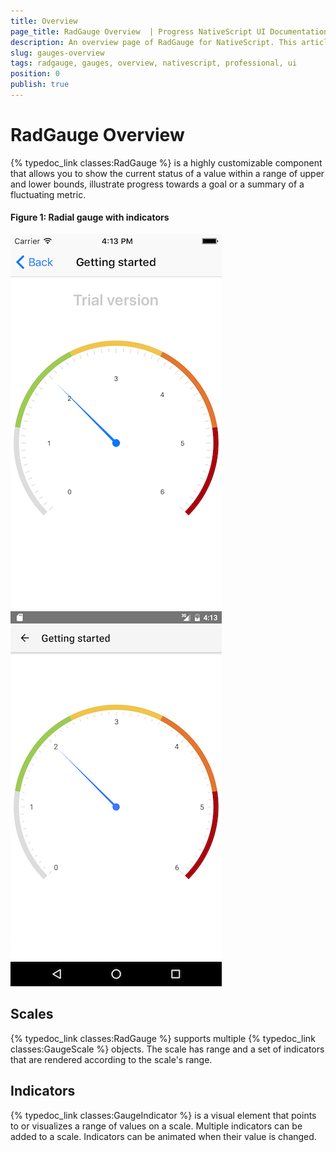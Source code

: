 ```yaml
---
title: Overview
page_title: RadGauge Overview  | Progress NativeScript UI Documentation
description: An overview page of RadGauge for NativeScript. This article explains the most important things you need to know before using RadGauge.
slug: gauges-overview
tags: radgauge, gauges, overview, nativescript, professional, ui
position: 0
publish: true
---
```


# RadGauge Overview

{% typedoc_link classes:RadGauge %} is a highly customizable component that allows you to show the current status of a value within a range of upper and lower bounds, illustrate progress towards a goal or a summary of a fluctuating metric.
#### Figure 1: Radial gauge with indicators

![NativeScriptUI-Overview-iOS](../../img/ns_ui/gauges-gettingstarted-ios.png "RadRadialGauge in iOS") ![NativeScriptUI-Overview-Android](../../img/ns_ui/gauges-gettingstarted-android.png "RadRadialGauge in Android") 

## Scales
{% typedoc_link classes:RadGauge %} supports multiple {% typedoc_link classes:GaugeScale %} objects. The scale has range and a set of indicators that are rendered according to the scale's range.

## Indicators
{% typedoc_link classes:GaugeIndicator %} is a visual element that points to or visualizes a range of values on a scale. Multiple indicators can be added to a scale. Indicators can be animated when their value is changed.


